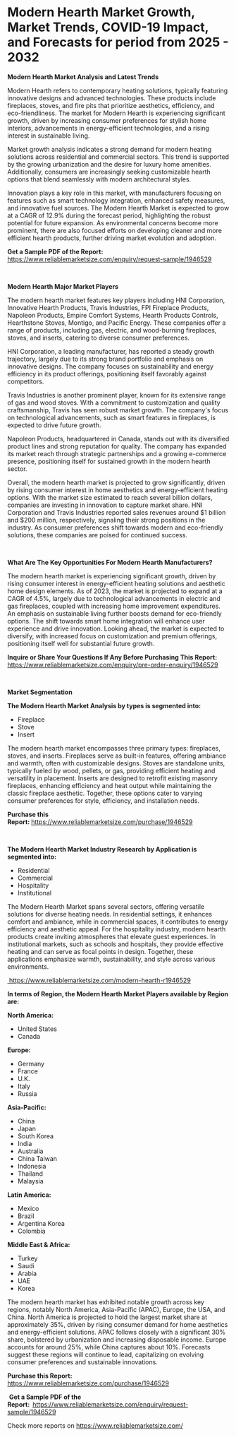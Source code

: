 <p><h1>Modern Hearth Market Growth, Market Trends, COVID-19 Impact, and Forecasts for period from 2025 - 2032</h1></p><p><strong>Modern Hearth Market Analysis and Latest Trends</strong></p>
<p><p>Modern Hearth refers to contemporary heating solutions, typically featuring innovative designs and advanced technologies. These products include fireplaces, stoves, and fire pits that prioritize aesthetics, efficiency, and eco-friendliness. The market for Modern Hearth is experiencing significant growth, driven by increasing consumer preferences for stylish home interiors, advancements in energy-efficient technologies, and a rising interest in sustainable living.</p><p>Market growth analysis indicates a strong demand for modern heating solutions across residential and commercial sectors. This trend is supported by the growing urbanization and the desire for luxury home amenities. Additionally, consumers are increasingly seeking customizable hearth options that blend seamlessly with modern architectural styles.</p><p>Innovation plays a key role in this market, with manufacturers focusing on features such as smart technology integration, enhanced safety measures, and innovative fuel sources. The Modern Hearth Market is expected to grow at a CAGR of 12.9% during the forecast period, highlighting the robust potential for future expansion. As environmental concerns become more prominent, there are also focused efforts on developing cleaner and more efficient hearth products, further driving market evolution and adoption.</p></p>
<p><strong>Get a Sample PDF of the Report:&nbsp;</strong> <a href="https://www.reliablemarketsize.com/enquiry/request-sample/1946529?utm_campaign=2517&utm_medium=2&utm_source=Github&utm_content=ia&utm_term=20022025&utm_id=modern-hearth">https://www.reliablemarketsize.com/enquiry/request-sample/1946529</a></p>
<p>&nbsp;</p>
<p><strong>Modern Hearth Major Market Players</strong></p>
<p><p>The modern hearth market features key players including HNI Corporation, Innovative Hearth Products, Travis Industries, FPI Fireplace Products, Napoleon Products, Empire Comfort Systems, Hearth Products Controls, Hearthstone Stoves, Montigo, and Pacific Energy. These companies offer a range of products, including gas, electric, and wood-burning fireplaces, stoves, and inserts, catering to diverse consumer preferences.</p><p>HNI Corporation, a leading manufacturer, has reported a steady growth trajectory, largely due to its strong brand portfolio and emphasis on innovative designs. The company focuses on sustainability and energy efficiency in its product offerings, positioning itself favorably against competitors. </p><p>Travis Industries is another prominent player, known for its extensive range of gas and wood stoves. With a commitment to customization and quality craftsmanship, Travis has seen robust market growth. The company's focus on technological advancements, such as smart features in fireplaces, is expected to drive future growth.</p><p>Napoleon Products, headquartered in Canada, stands out with its diversified product lines and strong reputation for quality. The company has expanded its market reach through strategic partnerships and a growing e-commerce presence, positioning itself for sustained growth in the modern hearth sector.</p><p>Overall, the modern hearth market is projected to grow significantly, driven by rising consumer interest in home aesthetics and energy-efficient heating options. With the market size estimated to reach several billion dollars, companies are investing in innovation to capture market share. HNI Corporation and Travis Industries reported sales revenues around $1 billion and $200 million, respectively, signaling their strong positions in the industry. As consumer preferences shift towards modern and eco-friendly solutions, these companies are poised for continued success.</p></p>
<p>&nbsp;</p>
<p><strong>What Are The Key Opportunities For Modern Hearth Manufacturers?</strong></p>
<p><p>The modern hearth market is experiencing significant growth, driven by rising consumer interest in energy-efficient heating solutions and aesthetic home design elements. As of 2023, the market is projected to expand at a CAGR of 4.5%, largely due to technological advancements in electric and gas fireplaces, coupled with increasing home improvement expenditures. An emphasis on sustainable living further boosts demand for eco-friendly options. The shift towards smart home integration will enhance user experience and drive innovation. Looking ahead, the market is expected to diversify, with increased focus on customization and premium offerings, positioning itself well for substantial future growth.</p></p>
<p><strong>Inquire or Share Your Questions If Any Before Purchasing This Report:</strong> <a href="https://www.reliablemarketsize.com/enquiry/pre-order-enquiry/1946529?utm_campaign=2517&utm_medium=2&utm_source=Github&utm_content=ia&utm_term=20022025&utm_id=modern-hearth">https://www.reliablemarketsize.com/enquiry/pre-order-enquiry/1946529</a></p>
<p>&nbsp;</p>
<p><strong>Market Segmentation</strong></p>
<p><strong>The Modern Hearth Market Analysis by types is segmented into:</strong></p>
<p><ul><li>Fireplace</li><li>Stove</li><li>Insert</li></ul></p>
<p><p>The modern hearth market encompasses three primary types: fireplaces, stoves, and inserts. Fireplaces serve as built-in features, offering ambiance and warmth, often with customizable designs. Stoves are standalone units, typically fueled by wood, pellets, or gas, providing efficient heating and versatility in placement. Inserts are designed to retrofit existing masonry fireplaces, enhancing efficiency and heat output while maintaining the classic fireplace aesthetic. Together, these options cater to varying consumer preferences for style, efficiency, and installation needs.</p></p>
<p><strong>Purchase this Report:&nbsp;</strong><a href="https://www.reliablemarketsize.com/purchase/1946529?utm_campaign=2517&utm_medium=2&utm_source=Github&utm_content=ia&utm_term=20022025&utm_id=modern-hearth">https://www.reliablemarketsize.com/purchase/1946529</a></p>
<p>&nbsp;</p>
<p><strong>The Modern Hearth Market Industry Research by Application is segmented into:</strong></p>
<p><ul><li>Residential</li><li>Commercial</li><li>Hospitality</li><li>Institutional</li></ul></p>
<p><p>The Modern Hearth Market spans several sectors, offering versatile solutions for diverse heating needs. In residential settings, it enhances comfort and ambiance, while in commercial spaces, it contributes to energy efficiency and aesthetic appeal. For the hospitality industry, modern hearth products create inviting atmospheres that elevate guest experiences. In institutional markets, such as schools and hospitals, they provide effective heating and can serve as focal points in design. Together, these applications emphasize warmth, sustainability, and style across various environments.</p></p>
<p><a href="https://www.reliablemarketsize.com/modern-hearth-r1946529?utm_campaign=2517&utm_medium=2&utm_source=Github&utm_content=ia&utm_term=20022025&utm_id=modern-hearth">&nbsp;https://www.reliablemarketsize.com/modern-hearth-r1946529</a></p>
<p><strong>In terms of Region, the Modern Hearth Market Players available by Region are:</strong></p>
<p>
    <p> <strong> North America: </strong>
        <ul>
            <li>United States</li>
            <li>Canada</li>
        </ul>
        </p> 
    <p> <strong> Europe: </strong>
        <ul>
            <li>Germany</li>
            <li>France</li>
            <li>U.K.</li>
            <li>Italy</li>
            <li>Russia</li>
        </ul>
        </p> 
    <p> <strong> Asia-Pacific: </strong>
        <ul>
            <li>China</li>
            <li>Japan</li>
            <li>South Korea</li>
            <li>India</li>
            <li>Australia</li>
            <li>China Taiwan</li>
            <li>Indonesia</li>
            <li>Thailand</li>
            <li>Malaysia</li>
        </ul>
        </p> 
    <p> <strong> Latin America: </strong>
        <ul>
            <li>Mexico</li>
            <li>Brazil</li>
            <li>Argentina Korea</li>
            <li>Colombia</li>
        </ul>
        </p> 
    <p> <strong> Middle East & Africa: </strong>
        <ul>
            <li>Turkey</li>
            <li>Saudi</li>
            <li>Arabia</li>
            <li>UAE</li>
            <li>Korea</li>
        </ul>
    </p>
    </p>
<p><p>The modern hearth market has exhibited notable growth across key regions, notably North America, Asia-Pacific (APAC), Europe, the USA, and China. North America is projected to hold the largest market share at approximately 35%, driven by rising consumer demand for home aesthetics and energy-efficient solutions. APAC follows closely with a significant 30% share, bolstered by urbanization and increasing disposable income. Europe accounts for around 25%, while China captures about 10%. Forecasts suggest these regions will continue to lead, capitalizing on evolving consumer preferences and sustainable innovations.</p></p>
<p><strong>Purchase this Report: </strong><a href="https://www.reliablemarketsize.com/purchase/1946529?utm_campaign=2517&utm_medium=2&utm_source=Github&utm_content=ia&utm_term=20022025&utm_id=modern-hearth">https://www.reliablemarketsize.com/purchase/1946529</a></p>
<p>&nbsp;<strong>Get a Sample PDF of the Report:&nbsp;&nbsp;</strong><a href="https://www.reliablemarketsize.com/enquiry/request-sample/1946529?utm_campaign=2517&utm_medium=2&utm_source=Github&utm_content=ia&utm_term=20022025&utm_id=modern-hearth">https://www.reliablemarketsize.com/enquiry/request-sample/1946529</a></p>
<p><strong></strong></p>
<p>Check more reports on <a href="https://www.reliablemarketsize.com/?utm_campaign=2517&utm_medium=2&utm_source=Github&utm_content=ia&utm_term=20022025&utm_id=modern-hearth">https://www.reliablemarketsize.com/</a></p>